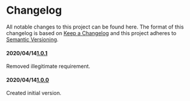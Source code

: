 # Changelog

All notable changes to this project can be found here.
The format of this changelog is based on [Keep a Changelog](https://keepachangelog.com/en/1.0.0/) and this project adheres to [Semantic Versioning](https://semver.org/spec/v2.0.0.html).

#### 2020/04/14[1.0.1](https://github.com/UACoreFacilitiesIT/UA-Stache-API)
Removed illegitimate requirement.

#### 2020/04/14[1.0.0](https://github.com/UACoreFacilitiesIT/UA-Stache-API)
Created initial version.

